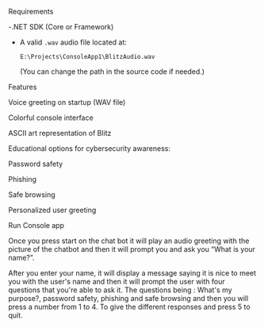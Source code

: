 Requirements 

  

-.NET SDK (Core or Framework) 

- A valid `.wav` audio file located at:   

  `E:\Projects\ConsoleApp1\BlitzAudio.wav`   

  (You can change the path in the source code if needed.) 


 Features 

 Voice greeting on startup (WAV file) 

 Colorful console interface 

 ASCII art representation of Blitz 

 Educational options for cybersecurity awareness: 

Password safety 

Phishing 

Safe browsing 

 Personalized user greeting 

 
Run Console app 

Once you press start on the chat bot it will play an audio greeting with the picture of the chatbot and then it will prompt you and ask you “What is your name?”. 

 After you enter your name, it will display a message saying it is nice to meet you with the user's name and then it will prompt the user with four questions that you're able to ask it.  The questions being : What's my purpose?, password safety, phishing and safe browsing and then you will press a number from 1 to 4. To give the different responses and press 5 to quit. 
